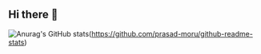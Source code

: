 ## Hi there 👋

![Anurag's GitHub stats](https://github-readme-stats.vercel.app/api?username=prasad-moru&show_icons=true&theme=radical)(https://github.com/prasad-moru/github-readme-stats)
